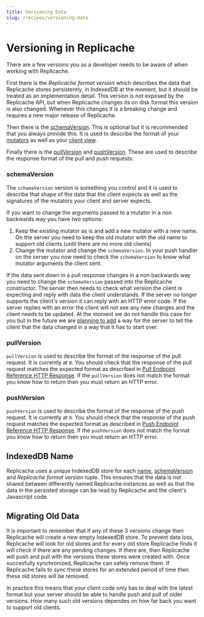 ```yaml
---
title: Versioning Data
slug: /recipes/versioning-data
---
```


# Versioning in Replicache

There are a few versions you as a developer needs to be aware of when working
with Replicache.

First there is the _Replicache format version_ which describes the data that
Replicache stores persistently, in IndexedDB at the moment, but it should be
treated as an implementation detail. This version is not exposed by the
Replicache API, but when Replicache changes its on disk format this version is
also changed. Whenever this changes it is a breaking change and requires a new
major release of Replicache.

Then there is the
[schemaVersion](../api/interfaces/ReplicacheOptions#schemaversion). This is
optional but it is recommended that you always provide this. It is used to
describe the format of your [mutators](../api/interfaces/ReplicacheOptions#mutators)
as well as your [client view](/guide/client-view).

Finally there is the [pullVersion](/server-pull#pullversion) and
[pushVersion](/server-push#pushversion). These are used to describe the response
format of the pull and push requests.

### schemaVersion

The `schemaVersion` version is something you control and it is used to describe
that shape of the data that the client expects as well as the signatures of the
mutators your client and server expects.

If you want to change the arguments passed to a mutator in a non backwards way
you have two options:

1. Keep the existing mutator as is and add a new mutator with a new name. On the
   server you need to keep the old mutator with the old name to support old
   clients (until there are no more old clients)
2. Change the mutator and change the `schemaVersion`. In your push handler on
   the server you now need to check the `schemaVersion` to know what mutator
   arguments the client sent.

If the data sent down in a pull response changes in a non backwards way you need
to change the `schemaVersion` passed into the Replicache constructor. The server
then needs to check what version the client is expecting and reply with data the
client understands. If the server no longer supports the client's version it can
reply with an HTTP error code. If the server replies with an error the client
will not see any new changes and the client needs to be updated. At the moment
we do not handle this case for you but in the future we are [planning to
add](https://github.com/rocicorp/replicache/issues/335) a way for the server to
tell the client that the data changed in a way that it has to start over.

### pullVersion

`pullVersion` is used to describe the format of the response of the pull
request. It is currently at `0`. You should check that the response of the pull
request matches the expected format as described in [Pull Endpoint Reference
HTTP Response](/server-pull#http-response). If the `pullVersion` does not match
the format you know how to return then you must return an HTTP error.

### pushVersion

`pushVersion` is used to describe the format of the response of the push
request. It is currently at `0`. You should check that the response of the push
request matches the expected format as described in [Push Endpoint Reference
HTTP Response](/server-push#http-response). If
the `pushVersion` does not match the format you know how to return then you must
return an HTTP error.

## IndexedDB Name

Replicacha uses a unique IndexedDB store for each
[name](/api/interfaces/ReplicacheOptions#name),
[schemaVersion](/api/interfaces/ReplicacheOptions#schemaversion) and _Replicache
format version_ tuple. This ensures that the data is not shared between
differently named Replicache instances as well as that the data in the persisted
storage can be read by Replicache and the client's Javascript code.

## Migrating Old Data

It is important to remember that if any of these 3 versions change then
Replicache will create a new empty IndexedDB store. To prevent data loss,
Replicache will look for old stores and for every old store Replicache finds it
will check if there are any pending changes. If there are, then Replicache will
push and pull with the versions these stores were created with. Once succesfully
synchronized, Replicache can safely remove them. If Replicache fails to sync
these stores for an extended period of time then these old stores will be
removed.

In practice this means that your client code only has to deal with the latest
format but your server should be able to handle push and pull of older versions.
How many such old versions dependes on how far back you want to support old
clients.
